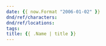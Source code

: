 ```yaml
---
date: {{ now.Format "2006-01-02" }}
dnd/ref/characters:
dnd/ref/locations:
tags:
title: {{ .Name | title }}
---
```

